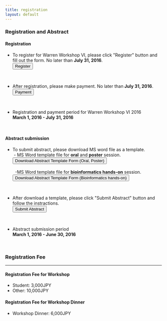 ```yaml
---
title: registration
layout: default
---
```

<!-- MAIN CONTENT -->
<div id="main_content_wrap" class="outer">
  <section id="main_content" class="inner">
  <h3>Registration and Abstract</h3>
 <div class="register">
  <h4 class="registration">Registration</h4>
  <ul>
  <li>To register for Warren Workshop VI, please click "Register" button and fill out the form. No later than <strong>July 31, 2016</strong>.</li>
  <a href="{{site.url}}/registration/register" class="button_register"><input id="button_register" class="button_register" type="button" alt="register" value="Register"></a>
  </ul><br>
  <ul>
  <li>After registration, please make payment. No later than<strong> July 31, 2016</strong>.</li>
  <a href="{{site.url}}/registration/payment"><input id="button_payment" class="button_payment" type="button" alt="payment" value="Payment"></a> 
   </ul><br>
   
 <ul>
   <li id="registration">Registration and payment period for Warren Workshop VI 2016<br>
   <strong>March 1, 2016 - July 31, 2016</strong></li>
 </ul>
<!--  <ul>
  <li>March 1, 2016 - July 31, 2016</li>
  </ul>--> 
</div>
<br>
<div class="submit">
   <h4 class="registration">Abstract submission</h4>
  <ul>
  <li>To submit abstract, please download MS word file as a template.</li> 
   &nbsp;- MS Word template file for <strong>oral</strong> and <strong>poster</strong> session.<br>
   <a href="{{site.url}}/images/AbstractTemplate.docx"><input id="button_submit" class="button_submit" type="button" alt="submit" value="Download Abstract Template Form (Oral, Poster)">
   </a>
   <br>
   <br>
      &nbsp; -MS Word template file for <strong>bioinformatics hands-on</strong> session.<br>
   <a href="{{site.url}}/images/AbstractTemplate_Handson.docx" class="downloadAbstract">
     <input id="button_submit_instraction" class="button_submit" type="button" alt="submit" value="Download Abstract Template Form (Bioinformatics hands-on)">
   </a>
   </ul>
  <br>
     
   <ul>
   <li>After download a template, please click "Submit Abstract" button and follow the instractions.</li>
  <a href="{{site.url}}/registration/submit"><input id="button_submit" class="button_submit" type="button" alt="submit" value="Submit Abstract"></a>
   </ul><br>
   
   <ul>
    <li id="registration">Abstract submission period<br>
    <strong>March 1, 2016 - June 30, 2016</strong></li>
  </ul>
  <!--<ul>
  <li>March 1, 2016 - June 30, 2016</li>
  </ul>-->   
</div>
<br>
  <h3>Registration Fee</h3>
  <hr>
<div class="registrationFee">
  <h4 class="registration">Registration Fee for Workshop</h4>
  <ul>
  <li>Student: 3,000JPY</li>
  <li>Other: 10,000JPY</li>
  </ul>
  <h4 class="registration">Registration Fee for Workshop Dinner</h4>
  <ul>
  <li>Workshop Dinner: 6,000JPY</li>
  </ul>
</div>  
<br>
<!--<div class="visa">
 <h3>Apply for Visa</h3>
  <p>In order to prepare the official documents for you to apply for a Visa, please e-mail us following documents:</p>
  <ul>
  <li>Visa Questionnaire<br>
  Download MS word file as a template and fill in the questionnaire.<br>
   <a href="{{site.url}}/images/Visa Questionnaire.docx"><input id="button_submit" class="button_submit" type="button" alt="submit" value="Download Visa Questionnaire"></a></li>
  <li>Curriculum Vitae<br> 
  - Date of birth must be indicated</li>
  <li> Photocopy of passport<br>
  - Copy of the photo and signature page</li>
  </ul>
  <p>Email documents to: <img class="abstract" alt="warrenworkshop_email.png" src="../images/warrenworkshop_email.png" border="0"></p>
  <p>We will mail the documents to you as soon as they are ready.<br>
Please make sure to provide us with correct mailing address. </p>
</div>-->


  </section>
</div>
